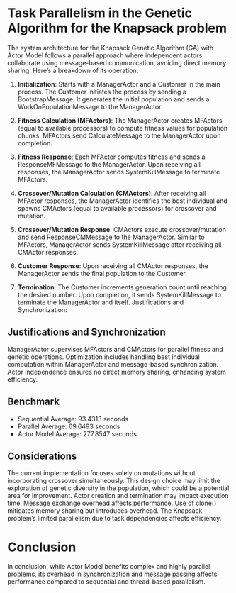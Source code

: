 # Task Parallelism in the Genetic Algorithm for the Knapsack problem
The system architecture for the Knapsack Genetic Algorithm (GA) with Actor Model follows a parallel approach where independent actors collaborate using message-based communication, avoiding direct memory sharing. Here’s a breakdown of its operation:

1. **Initialization**: Starts with a ManagerActor and a Customer in the main process. The Customer initiates the process by sending a BootstrapMessage. It generates the initial population and sends a WorkOnPopulationMessage to the ManagerActor.

2. **Fitness Calculation (MFActors)**: The ManagerActor creates MFActors (equal to available processors) to compute fitness values for population chunks. MFActors send CalculateMessage to the ManagerActor upon completion.

3. **Fitness Response**: Each MFActor computes fitness and sends a ResponseMFMessage to the ManagerActor. Upon receiving all responses, the ManagerActor sends SystemKillMessage to terminate MFActors.

4. **Crossover/Mutation Calculation (CMActors)**: After receiving all MFActor responses, the ManagerActor identifies the best individual and spawns CMActors (equal to available processors) for crossover and mutation.

5. **Crossover/Mutation Response**: CMActors execute crossover/mutation and send ResponseCMMessage to the ManagerActor. Similar to MFActors, ManagerActor sends SystemKillMessage after receiving all CMActor responses.

6. **Customer Response**: Upon receiving all CMActor responses, the ManagerActor sends the final population to the Customer.

7. **Termination**: The Customer increments generation count until reaching the desired number. Upon completion, it sends SystemKillMessage to terminate the ManagerActor and itself.
Justifications and Synchronization:

## Justifications and Synchronization

ManagerActor supervises MFActors and CMActors for parallel fitness and genetic operations.
Optimization includes handling best individual computation within ManagerActor and message-based synchronization.
Actor independence ensures no direct memory sharing, enhancing system efficiency.

## Benchmark

* Sequential Average: 93.4313 seconds
* Parallel Average: 69.6493 seconds
* Actor Model Average: 277.8547 seconds

## Considerations

The current implementation focuses solely on mutations without incorporating crossover simultaneously. This design choice may limit the exploration of genetic diversity in the population, which could be a potential area for improvement.
Actor creation and termination may impact execution time.
Message exchange overhead affects performance.
Use of clone() mitigates memory sharing but introduces overhead.
The Knapsack problem’s limited parallelism due to task dependencies affects efficiency.

# Conclusion
In conclusion, while Actor Model benefits complex and highly parallel problems, its overhead in synchronization and message passing affects performance compared to sequential and thread-based parallelism.
